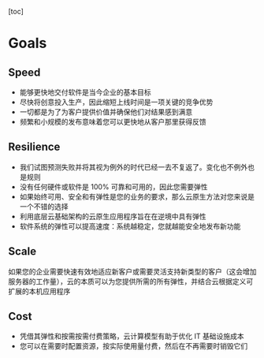 [toc]
# Goals

## Speed
- 能够更快地交付软件是当今企业的基本目标
- 尽快将创意投入生产，因此缩短上线时间是一项关键的竞争优势
- 一切都是为了为客户提供价值并确保他们对结果感到满意
- 频繁和小规模的发布意味着您可以更快地从客户那里获得反馈

## Resilience
- 我们试图预测失败并将其视为例外的时代已经一去不复返了。变化也不例外也是规则
- 没有任何硬件或软件是 100% 可靠和可用的，因此您需要弹性
- 如果始终可用、安全和有弹性是您的业务的要求，那么云原生方法对您来说是一个不错的选择
- 利用底层云基础架构的云原生应用程序旨在在逆境中具有弹性
- 软件系统的弹性可以提高速度：系统越稳定，您就越能安全地发布新功能

## Scale
如果您的企业需要快速有效地适应新客户或需要灵活支持新类型的客户（这会增加服务器的工作量），云的本质可以为您提供所需的所有弹性，并结合云根据定义可扩展的本机应用程序

## Cost
- 凭借其弹性和按需按需付费策略，云计算模型有助于优化 IT 基础设施成本
- 您可以在需要时配置资源，按实际使用量付费，然后在不再需要时销毁它们